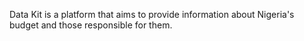 Data Kit is a platform that aims to provide information about Nigeria's budget and those responsible for them.
